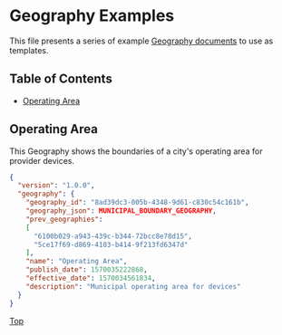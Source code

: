 # Geography Examples

This file presents a series of example [Geography documents](./geography) to use as templates.

## Table of Contents

- [Operating Area](#operating-area)

## Operating Area

This Geography shows the boundaries of a city's operating area for provider devices. 

```json
{
  "version": "1.0.0",
  "geography": {
    "geography_id": "8ad39dc3-005b-4348-9d61-c830c54c161b",
    "geography_json": MUNICIPAL_BOUNDARY_GEOGRAPHY,
    "prev_geographies": 
    [
      "6100b029-a943-439c-b344-72bcc8e78d15",
      "5ce17f69-d869-4103-b414-9f213fd6347d"
    ],
    "name": "Operating Area",
    "publish_date": 1570035222868,
    "effective_date": 1570034561834,
    "description": "Municipal operating area for devices"
  } 
}
```

[Top](#table-of-contents)
